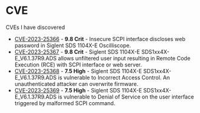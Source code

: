 # CVE
CVEs I have discovered
* [CVE-2023-25366](CVE-2023-25366.md) - **9.8 Crit** - Insecure SCPI interface discloses web password in Siglent SDS 1104X-E Oscilliscope.
* [CVE-2023-25367](CVE-2023-25367.md) - **9.8 Crit** - Siglent SDS 1104X-E SDS1xx4X-E_V6.1.37R9.ADS allows unfiltered user input resulting in Remote Code Execution (RCE) with SCPI interface or web server.
* [CVE-2023-25368](CVE-2023-25368.md) - **7.5 High** - Siglent SDS 1104X-E SDS1xx4X-E_V6.1.37R9.ADS is vulnerable to Incorrect Access Control. An unauthenticated attacker can overwrite firmware.
* [CVE-2023-25369](CVE-2023-25369.md) - **7.5 High** - Siglent SDS 1104X-E SDS1xx4X-E_V6.1.37R9.ADS is vulnerable to Denial of Service on the user interface triggered by malformed SCPI command.
